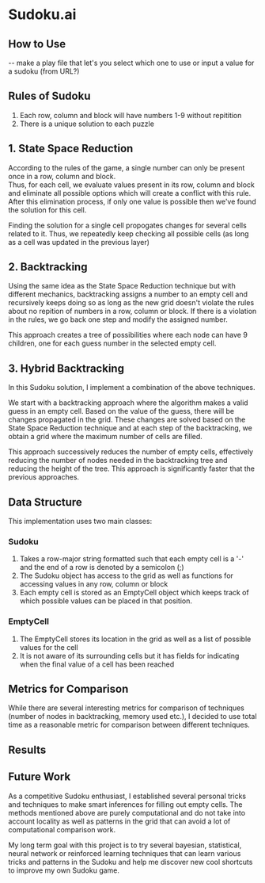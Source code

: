 # Sudoku.ai

## How to Use
-- make a play file that let's you select which one to use or input a value for a sudoku (from URL?)

## Rules of Sudoku
1. Each row, column and block will have numbers 1-9 without repitition
2. There is a unique solution to each puzzle

## 1. State Space Reduction
According to the rules of the game, a single number can only be present once in a row, column and block.  
Thus, for each cell, we evaluate values present in its row, column and block and eliminate all possible options which will create a conflict with this rule. After this elimination process, if only one value is possible then we've found the solution for this cell.

Finding the solution for a single cell propogates changes for several cells related to it. Thus, we repeatedly keep checking all possible cells (as long as a cell was updated in the previous layer)

## 2. Backtracking
Using the same idea as the State Space Reduction technique but with different mechanics, backtracking assigns a number to an empty cell and recursively keeps doing so as long as the new grid doesn't violate the rules about no repition of numbers in a row, column or block. If there is a violation in the rules, we go back one step and modify the assigned number.

This approach creates a tree of possibilities where each node can have 9 children, one for each guess number in the selected empty cell. 

## 3. Hybrid Backtracking 
In this Sudoku solution, I implement a combination of the above techniques.  

We start with a backtracking approach where the algorithm makes a valid guess in an empty cell. Based on the value of the guess, there will be changes propagated in the grid. These changes are solved based on the State Space Reduction technique 
and at each step of the backtracking, we obtain a grid where the maximum number of cells are filled.

This approach successively reduces the number of empty cells, effectively reducing the number of nodes needed in the backtracking tree and reducing the height of the tree. This approach is significantly faster that the previous approaches.

## Data Structure
This implementation uses two main classes:

### Sudoku
1. Takes a row-major string formatted such that each empty cell is a '-' and the end of a row is denoted by a semicolon (;)
2. The Sudoku object has access to the grid as well as functions for accessing values in any row, column or block
3. Each empty cell is stored as an EmptyCell object which keeps track of which possible values can be placed in that position.


### EmptyCell
1. The EmptyCell stores its location in the grid as well as a list of possible values for the cell
2. It is not aware of its surrounding cells but it has fields for indicating when the final value of a cell has been reached

## Metrics for Comparison
While there are several interesting metrics for comparison of techniques (number of nodes in backtracking, memory used etc.), I decided to use total time as a reasonable metric for comparison between different techniques.

## Results


## Future Work
As a competitive Sudoku enthusiast, I established several personal tricks and techniques to make smart inferences for filling out empty cells. The methods mentioned above are purely computational and do not take into account locality as well as patterns in the grid that can avoid a lot of computational comparison work.

My long term goal with this project is to try several bayesian, statistical, neural network or reinforced learning techniques that can learn various tricks and patterns in the Sudoku and help me discover new cool shortcuts to improve my own Sudoku game.